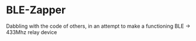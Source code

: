 # BLE-Zapper
Dabbling with the code of others, in an attempt to make a functioning BLE -> 433Mhz relay device
